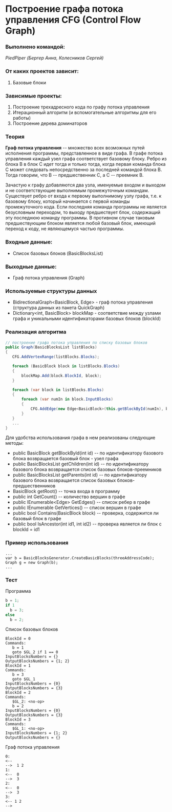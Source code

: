 # Построение графа потока управления CFG (Control Flow Graph)

### Выполнено командой:
*PiedPiper (Бергер Анна, Колесников Сергей)*

### От каких проектов зависит:
1. Базовые блоки 

### Зависимые проекты:
1. Построение трехадресного кода по графу потока управления
2. Итерационный алгоритм (и вспомогательные алгоритмы для его работы)
3. Построение дерева доминаторов

### Теория

**Граф потока управления** -- множество всех возможных путей исполнения программы, представленное в виде графа. В графе потока управления каждый узел  графа соответствует базовому блоку. Ребро из блока В в блок С идет тогда и только тогда, когда первая команда блока С может следовать непосредственно за последней командой блока В. Тогда говорим, что В -- предшественник С, а С -- преемник В.

Зачастую к графу добавляются два узла, именуемые входом и выходом и не соответствующие выполнимым промежуточным командам. Существует ребро от входа к первому выполнимому узлу графа, т.е. к базовому блоку, который начинается с первой команды промежуточного кода. Если последняя команда программы не является безусловным переходом, то выходу предшествует блок, содержащий эту последнюю команду программы. В противном случае таковым предшествующим блоком является любой базовый блок, имеющий переход к коду, не являющемуся частью программы. 

### Входные данные:
 - Список базовых блоков (BasicBlocksList)

### Выходные данные:
 - Граф потока управления (Graph)

 ### Используемые структуры данных
 - BidirectionalGraph<BasicBlock, Edge<BasicBlock>> - граф потока управления (структура данных из пакета QuickGraph)
 - Dictionary<int, BasicBlock> blockMap - соответствие между узлами графа и уникальными идентификаторами базовых блоков (blockId)

 ### Реализация алгоритма

 ``` C#
 // построение графа потока управления по списку базовых блоков
public Graph(BasicBlocksList listBlocks)
{
	CFG.AddVertexRange(listBlocks.Blocks);

	foreach (BasicBlock block in listBlocks.Blocks)
	{
		blockMap.Add(block.BlockId, block);
	}

	foreach (var block in listBlocks.Blocks)
	{
		foreach (var numIn in block.InputBlocks)
		{
			CFG.AddEdge(new Edge<BasicBlock>(this.getBlockById(numIn), block));
		}
	}
	...
}
 ``` 
 Для удобства использования графа в нем реализованы следующие методы:
 - public BasicBlock getBlockById(int id) -- по идентификатору базового блока возвращается базовый блок - узел графа
 - public BasicBlocksList getChildren(int id) -- по идентификатору базового блока возвращается список базовых блоков-преемников
 - public BasicBlocksList getParents(int id) -- по идентификатору базового блока возвращается список базовых блоков-предшественников
 - BasicBlock getRoot() -- точка входа в программу
 - public int GetCount() -- количество вершин в графе
 - public IEnumerable<Edge<BasicBlock>> GetEdges() -- список ребер в графе
 - public IEnumerable<BasicBlock> GetVertices() -- список вершин в графе
 - public bool Contains(BasicBlock block) -- проверка, содержится ли базовый блок в графе
 - public bool IsAncestor(int id1, int id2) -- проверка является ли блок с blockId = id1


### Пример использования
```
...
var b = BasicBlocksGenerator.CreateBasicBlocks(threeAddressCode);
Graph g = new Graph(b);
...
```
### Тест
Программа
```cs 
b = 1;
if 1
  b = 3;
else
  b = 2;
```

Список базовых блоков 
```
BlockId = 0
Commands:
   b = 1
   goto $GL_2 if 1 == 0
InputBlocksNumbers = {}
OutputBlocksNumbers = {1; 2}
BlockId = 1
Commands:
   b = 3
   goto $GL_1
InputBlocksNumbers = {0}
OutputBlocksNumbers = {3}
BlockId = 2
Commands:
   $GL_2: <no-op>
   b = 2
InputBlocksNumbers = {0}
OutputBlocksNumbers = {3}
BlockId = 3
Commands:
   $GL_1: <no-op>
InputBlocksNumbers = {1; 2}
OutputBlocksNumbers = {}
```

Граф потока управления
```
0:
<-- 
-->  1 2
1:
<--  0
-->  3
2:
<--  0
-->  3
3:
<-- 1 2
--> 
```

